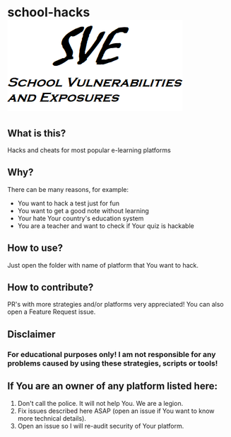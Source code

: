 # school-hacks ![SVE](sve.png)
## What is this?
Hacks and cheats for most popular e-learning platforms
## Why?
There can be many reasons, for example:
- You want to hack a test just for fun
- You want to get a good note without learning
- Your hate Your country's education system
- You are a teacher and want to check if Your quiz is hackable
## How to use?
Just open the folder with name of platform that You want to hack.
## How to contribute?
PR's with more strategies and/or platforms very appreciated!
You can also open a Feature Request issue.
## Disclaimer
### For educational purposes only! I am not responsible for any problems caused by using these strategies, scripts or tools! 
## If You are an owner of any platform listed here:
1. Don't call the police. It will not help You. We are a legion.
2. Fix issues described here ASAP (open an issue if You want to know more technical details).
3. Open an issue so I will re-audit security of Your platform.
